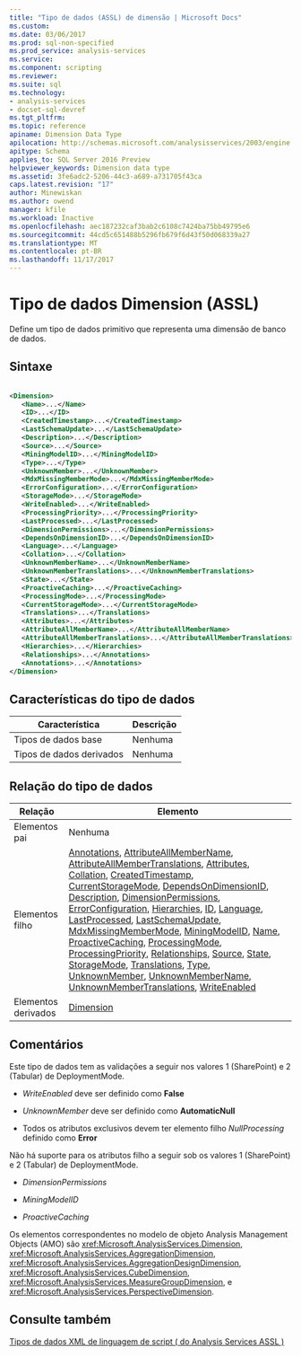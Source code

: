 ```yaml
---
title: "Tipo de dados (ASSL) de dimensão | Microsoft Docs"
ms.custom: 
ms.date: 03/06/2017
ms.prod: sql-non-specified
ms.prod_service: analysis-services
ms.service: 
ms.component: scripting
ms.reviewer: 
ms.suite: sql
ms.technology:
- analysis-services
- docset-sql-devref
ms.tgt_pltfrm: 
ms.topic: reference
apiname: Dimension Data Type
apilocation: http://schemas.microsoft.com/analysisservices/2003/engine
apitype: Schema
applies_to: SQL Server 2016 Preview
helpviewer_keywords: Dimension data type
ms.assetid: 3fe6adc2-5206-44c3-a689-a731705f43ca
caps.latest.revision: "17"
author: Minewiskan
ms.author: owend
manager: kfile
ms.workload: Inactive
ms.openlocfilehash: aec187232caf3bab2c6108c7424ba75bb49795e6
ms.sourcegitcommit: 44cd5c651488b5296fb679f6d43f50d068339a27
ms.translationtype: MT
ms.contentlocale: pt-BR
ms.lasthandoff: 11/17/2017
---
```

# <a name="dimension-data-type-assl"></a>Tipo de dados Dimension (ASSL)
  Define um tipo de dados primitivo que representa uma dimensão de banco de dados.  
  
## <a name="syntax"></a>Sintaxe  
  
```xml  
  
<Dimension>  
   <Name>...</Name>  
   <ID>...</ID>  
   <CreatedTimestamp>...</CreatedTimestamp>  
   <LastSchemaUpdate>...</LastSchemaUpdate>  
   <Description>...</Description>  
   <Source>...</Source>  
   <MiningModelID>...</MiningModelID>  
   <Type>...</Type>  
   <UnknownMember>...</UnknownMember>  
   <MdxMissingMemberMode>...</MdxMissingMemberMode>  
   <ErrorConfiguration>...</ErrorConfiguration>  
   <StorageMode>...</StorageMode>  
   <WriteEnabled>...</WriteEnabled>  
   <ProcessingPriority>...</ProcessingPriority>  
   <LastProcessed>...</LastProcessed>  
   <DimensionPermissions>...</DimensionPermissions>  
   <DependsOnDimensionID>...</DependsOnDimensionID>  
   <Language>...</Language>  
   <Collation>...</Collation>  
   <UnknownMemberName>...</UnknownMemberName>  
   <UnknownMemberTranslations>...</UnknownMemberTranslations>  
   <State>...</State>  
   <ProactiveCaching>...</ProactiveCaching>  
   <ProcessingMode>...</ProcessingMode>  
   <CurrentStorageMode>...</CurrentStorageMode>  
   <Translations>...</Translations>  
   <Attributes>...</Attributes>  
   <AttributeAllMemberName>...</AttributeAllMemberName>  
   <AttributeAllMemberTranslations>...</AttributeAllMemberTranslations>  
   <Hierarchies>...</Hierarchies>  
   <Relationships>...</Annotations>  
   <Annotations>...</Annotations>  
</Dimension>  
```  
  
## <a name="data-type-characteristics"></a>Características do tipo de dados  
  
|Característica|Descrição|  
|--------------------|-----------------|  
|Tipos de dados base|Nenhuma|  
|Tipos de dados derivados|Nenhuma|  
  
## <a name="data-type-relationships"></a>Relação do tipo de dados  
  
|Relação|Elemento|  
|------------------|-------------|  
|Elementos pai|Nenhuma|  
|Elementos filho|[Annotations](../../../analysis-services/scripting/collections/annotations-element-assl.md), [AttributeAllMemberName](../../../analysis-services/scripting/properties/attributeallmembername-element-assl.md), [AttributeAllMemberTranslations](../../../analysis-services/scripting/collections/attributeallmembertranslations-element-assl.md), [Attributes](../../../analysis-services/scripting/collections/attributes-element-assl.md), [Collation](../../../analysis-services/scripting/properties/collation-element-assl.md), [CreatedTimestamp](../../../analysis-services/scripting/properties/createdtimestamp-element-assl.md), [CurrentStorageMode](../../../analysis-services/scripting/properties/currentstoragemode-element-assl.md), [DependsOnDimensionID](../../../analysis-services/scripting/properties/dependsondimensionid-element-assl.md), [Description](../../../analysis-services/scripting/properties/description-element-assl.md), [DimensionPermissions](../../../analysis-services/scripting/collections/dimensionpermissions-element-assl.md), [ErrorConfiguration](../../../analysis-services/scripting/objects/errorconfiguration-element-assl.md), [Hierarchies](../../../analysis-services/scripting/collections/hierarchies-element-assl.md), [ID](../../../analysis-services/scripting/properties/id-element-assl.md), [Language](../../../analysis-services/scripting/properties/language-element-assl.md), [LastProcessed](../../../analysis-services/scripting/properties/lastprocessed-element-assl.md), [LastSchemaUpdate](../../../analysis-services/scripting/properties/lastschemaupdate-element-assl.md), [MdxMissingMemberMode](../../../analysis-services/scripting/properties/mdxmissingmembermode-element-assl.md), [MiningModelID](../../../analysis-services/scripting/properties/miningmodelid-element-assl.md), [Name](../../../analysis-services/scripting/properties/name-element-assl.md), [ProactiveCaching](../../../analysis-services/scripting/objects/proactivecaching-element-assl.md), [ProcessingMode](../../../analysis-services/scripting/properties/processingmode-element-assl.md), [ProcessingPriority](../../../analysis-services/scripting/properties/processingpriority-element-assl.md), [Relationships](../../../analysis-services/scripting/collections/relationships-element-assl.md), [Source](../../../analysis-services/scripting/properties/source-element-binding-assl.md), [State](../../../analysis-services/scripting/properties/state-element-assl.md), [StorageMode](../../../analysis-services/scripting/properties/storagemode-element-assl.md), [Translations](../../../analysis-services/scripting/collections/translations-element-assl.md), [Type](../../../analysis-services/scripting/properties/type-element-dimension-assl.md), [UnknownMember](../../../analysis-services/scripting/properties/unknownmember-element-assl.md), [UnknownMemberName](../../../analysis-services/scripting/properties/unknownmembername-element-assl.md), [UnknownMemberTranslations](../../../analysis-services/scripting/collections/unknownmembertranslations-element-assl.md), [WriteEnabled](../../../analysis-services/scripting/properties/writeenabled-element-assl.md)|  
|Elementos derivados|[Dimension](../../../analysis-services/scripting/objects/dimension-element-assl.md)|  
  
## <a name="remarks"></a>Comentários  
 Este tipo de dados tem as validações a seguir nos valores 1 (SharePoint) e 2 (Tabular) de DeploymentMode.  
  
-   *WriteEnabled* deve ser definido como **False**  
  
-   *UnknownMember* deve ser definido como **AutomaticNull**  
  
-   Todos os atributos exclusivos devem ter elemento filho *NullProcessing* definido como **Error**  
  
 Não há suporte para os atributos filho a seguir sob os valores 1 (SharePoint) e 2 (Tabular) de DeploymentMode.  
  
-   *DimensionPermissions*  
  
-   *MiningModelID*  
  
-   *ProactiveCaching*  
  
 Os elementos correspondentes no modelo de objeto Analysis Management Objects (AMO) são <xref:Microsoft.AnalysisServices.Dimension>, <xref:Microsoft.AnalysisServices.AggregationDimension>, <xref:Microsoft.AnalysisServices.AggregationDesignDimension>, <xref:Microsoft.AnalysisServices.CubeDimension>, <xref:Microsoft.AnalysisServices.MeasureGroupDimension>, e <xref:Microsoft.AnalysisServices.PerspectiveDimension>.  
  
## <a name="see-also"></a>Consulte também  
 [Tipos de dados XML de linguagem de script &#40; do Analysis Services ASSL &#41;](../../../analysis-services/scripting/data-type/analysis-services-scripting-language-xml-data-types-assl.md)  
  
  
